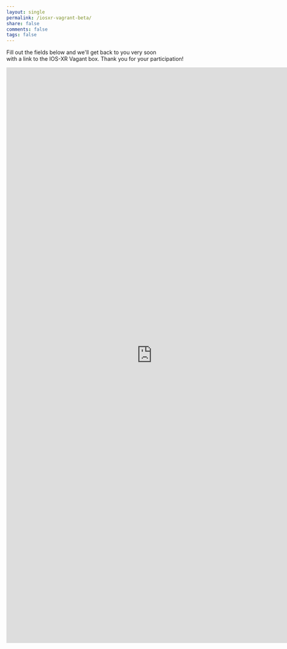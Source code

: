 ```yaml
---
layout: single
permalink: /iosxr-vagrant-beta/
share: false
comments: false
tags: false
---
```


Fill out the fields below and we'll get back to you very soon  
with a link to the IOS-XR Vagant box.
Thank you for your participation!

<iframe src="https://docs.google.com/forms/d/1BFB-YEhllLuUQqPCxH5Z9UljtkyKLxyMG7lPmYEXReg/viewform?embedded=true" width="760" height="1500" frameborder="0" marginheight="0" marginwidth="0">Loading...</iframe>
